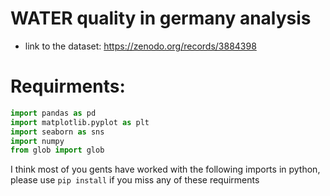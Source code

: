 # WATER quality in germany analysis

- link to the dataset: https://zenodo.org/records/3884398

# Requirments: 

```python
import pandas as pd
import matplotlib.pyplot as plt
import seaborn as sns
import numpy
from glob import glob
```

I think most of you gents have worked with the following imports in python, please use `pip install` if you miss any of these requirments
